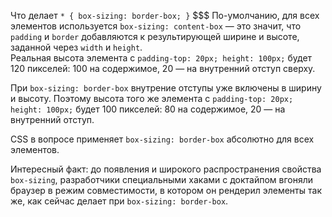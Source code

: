 Что делает `* { box-sizing: border-box; }`
$$$
По-умолчанию, для всех элементов используется `box-sizing: content-box` — это значит, что `padding` и `border` добавляются к результирующей ширине и высоте, заданной через `width` и `height`.  
Реальная высота элемента с `padding-top: 20px; height: 100px;` будет 120 пикселей: 100 на содержимое, 20 — на внутренний отступ сверху.

При `box-sizing: border-box` внутрение отступы уже включены в ширину и высоту.
Поэтому высота того же элемента с `padding-top: 20px; height: 100px;` будет 100 пикселей: 80 на содержимое, 20 — на внутренний отступ. 

CSS в вопросе применяет `box-sizing: border-box` абсолютно для всех элементов.

Интересный факт: до появления и широкого распространения свойства `box-sizing`, разработчики специальными хаками с доктайпом вгоняли браузер в режим совместимости, в котором он рендерил элементы так же, как сейчас делает при `box-sizing: border-box`.